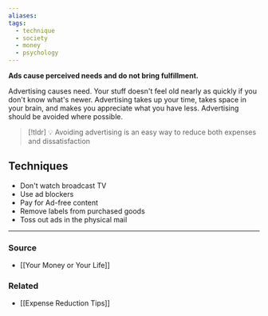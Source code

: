 ```yaml
---
aliases: 
tags:
  - technique
  - society
  - money
  - psychology
---
```

**Ads cause perceived needs and do not bring fulfillment.**

Advertising causes need. Your stuff doesn't feel old nearly as quickly if you don't know what's newer. Advertising takes up your time, takes space in your brain, and makes you appreciate what you have less. Advertising should be avoided where possible.

> [!tldr] 💡 Avoiding advertising is an easy way to reduce both expenses and dissatisfaction

## Techniques

- Don't watch broadcast TV
- Use ad blockers
- Pay for Ad-free content
- Remove labels from purchased goods
- Toss out ads in the physical mail

---

### Source
- [[Your Money or Your Life]]

### Related
- [[Expense Reduction Tips]]